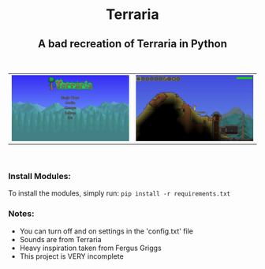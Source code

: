 <h1 align="center">Terraria</h1>
<h2 align="center">A bad recreation of Terraria in Python</h2>
<br />
<table>
    <tr>
        <td>
            <img src="/assets/images/readme/menu_screen.png?raw=true" />
        </td>
        <td>
            <img src="/assets/images/readme/gameplay.png?raw=true" />
        </td>
    </tr>
</table>
<br />
<h3>Install Modules:</h3>
<p>To install the modules, simply run: <code>pip install -r requirements.txt</code></p>

<h3>Notes:</h3>
<ul>
    <li>You can turn off and on settings in the 'config.txt' file</li>
    <li>Sounds are from Terraria</li>
    <li>Heavy inspiration taken from Fergus Griggs</li>
    <li>This project is VERY incomplete</li>
</ul>
